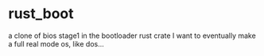 # rust_boot
a clone of bios stage1 in the bootloader rust crate
I want to eventually make a full real mode os, like dos...
